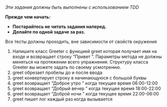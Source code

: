 *Эти задания должны быть выполнены с использованием TDD*

**Прежде чем начать:**
- **Постарайтесь не читать задания наперед.**
- **Делайте по одной задаче за раз.**

Все тесты должны проходить, вне зависимости от свойств окружения
1. Напишите класс Greeter с функцией greet которая получает имя на входе и возвращает строку “Привет <name>”. Параметры метода не должны меняться на протяжении всего упражнения. Структуру класса Greeter вы можете задать по своему усмотрению.
1. greet обрезает пробелы до и после ввода
1. greet конвертирует строку в начинающуюся с большой буквы
1. greet возвращает “Доброе утро <name>” когда текущее время 06:00-12:00
1. greet возвращает “Добрый вечер <name>” когда текущее время 18:00-22:00
1. greet возвращает “Доброй ночи <name>” когда текущее время 22:00-06:00
1. greet пишет лог каждый раз когда вызывается
